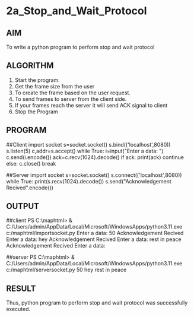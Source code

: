 # 2a_Stop_and_Wait_Protocol
## AIM 
To write a python program to perform stop and wait protocol
## ALGORITHM
1. Start the program.
2. Get the frame size from the user
3. To create the frame based on the user request.
4. To send frames to server from the client side.
5. If your frames reach the server it will send ACK signal to client
6. Stop the Program
## PROGRAM
##Client
import socket
s=socket.socket()
s.bind(('localhost',8080))
s.listen(5)
c,addr=s.accept()
while True:
    i=input("Enter a data: ")
    c.send(i.encode())
    ack=c.recv(1024).decode()
    if ack:
        print(ack)
        continue
    else:
        c.close()
        break

##Server
import socket
s=socket.socket()
s.connect(('localhost',8080))
while True:
    print(s.recv(1024).decode())
    s.send("Acknowledgement Recived".encode())
## OUTPUT
##client
PS C:\maphtml> & C:/Users/admin/AppData/Local/Microsoft/WindowsApps/python3.11.exe c:/maphtml/importsocket.py
Enter a data: 50
Acknowledgement Recived
Enter a data: hey
Acknowledgement Recived
Enter a data: rest in peace
Acknowledgement Recived
Enter a data: 

##server
PS C:\maphtml> & C:/Users/admin/AppData/Local/Microsoft/WindowsApps/python3.11.exe c:/maphtml/serversocket.py
50
hey
rest in peace

## RESULT
Thus, python program to perform stop and wait protocol was successfully executed.
